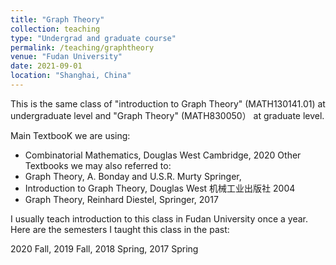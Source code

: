 ```yaml
---
title: "Graph Theory"
collection: teaching
type: "Undergrad and graduate course"
permalink: /teaching/graphtheory
venue: "Fudan University"
date: 2021-09-01
location: "Shanghai, China"
---
```


This is the same class of "introduction to Graph Theory" (MATH130141.01) at undergraduate level and "Graph Theory" (MATH830050） at graduate level.

Main TextbooK we are using:
  * Combinatorial Mathematics,	Douglas West	Cambridge, 2020
Other Textbooks we may also referred to: 
  * Graph Theory, A. Bonday and U.S.R. Murty	Springer, 	
  * Introduction to Graph Theory,	Douglas West	机械工业出版社	2004
  * Graph Theory,	Reinhard Diestel,	Springer, 2017


I usually teach introduction to this class in Fudan University once a year. Here are the semesters I taught this class in the past:

2020 Fall, 2019 Fall, 2018 Spring, 2017 Spring

